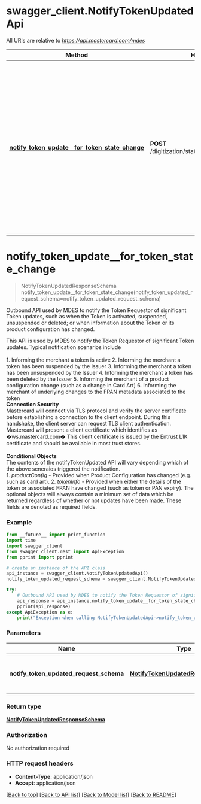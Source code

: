 # swagger_client.NotifyTokenUpdatedApi

All URIs are relative to *https://api.mastercard.com/mdes*

Method | HTTP request | Description
------------- | ------------- | -------------
[**notify_token_update__for_token_state_change**](NotifyTokenUpdatedApi.md#notify_token_update__for_token_state_change) | **POST** /digitization/static/1/0/notifyTokenUpdated | Outbound API used by MDES to notify the Token Requestor of significant Token updates, such as when the Token is activated, suspended, unsuspended or deleted; or when information about the Token or its product configuration has changed.


# **notify_token_update__for_token_state_change**
> NotifyTokenUpdatedResponseSchema notify_token_update__for_token_state_change(notify_token_updated_request_schema=notify_token_updated_request_schema)

Outbound API used by MDES to notify the Token Requestor of significant Token updates, such as when the Token is activated, suspended, unsuspended or deleted; or when information about the Token or its product configuration has changed.

This API is used by MDES to notify the Token Requestor of significant Token updates. Typical notification scenarios include  <br> <br>  1. Informing the merchant a token is active 2. Informing the merchant a token has been suspended by the Issuer 3. Informing the merchant a token has been unsuspended by the Issuer 4. Informing the merchant a token has been deleted by the Issuer 5. Informing the merchant of a product configuration change (such as a change in Card Art) 6. Informing the merchant of underlying changes to the FPAN metadata associated to the token<br>   __Connection Security__<br> Mastercard will connect via TLS protocol and verify the server certificate before establishing a connection to the client endpoint. During this handshake, the client server can request TLS client authentication. Mastercard will present a client certificate which identifies as �ws.mastercard.com� This client certificate is issued by the Entrust L1K certificate and should be available in most trust stores.  <br><br> __Conditional Objects__<br> The contents of the notifyTokenUpdated API will vary depending which of the above scneraios triggered the notification. <br>   1. *productConfig* - Provided when Product Configuration has changed (e.g. such as card art).      2. *tokenInfo* - Provided when either the details of the token or associated FPAN have changed (such as token or PAN expiry).      The optional objects will always contain a minimum set of data which be returned regardless of whether or not updates have been made. These fields are denoted as required fields.<br>     

### Example
```python
from __future__ import print_function
import time
import swagger_client
from swagger_client.rest import ApiException
from pprint import pprint

# create an instance of the API class
api_instance = swagger_client.NotifyTokenUpdatedApi()
notify_token_updated_request_schema = swagger_client.NotifyTokenUpdatedRequestSchema() # NotifyTokenUpdatedRequestSchema | Contains the details of the request message.  (optional)

try:
    # Outbound API used by MDES to notify the Token Requestor of significant Token updates, such as when the Token is activated, suspended, unsuspended or deleted; or when information about the Token or its product configuration has changed.
    api_response = api_instance.notify_token_update__for_token_state_change(notify_token_updated_request_schema=notify_token_updated_request_schema)
    pprint(api_response)
except ApiException as e:
    print("Exception when calling NotifyTokenUpdatedApi->notify_token_update__for_token_state_change: %s\n" % e)
```

### Parameters

Name | Type | Description  | Notes
------------- | ------------- | ------------- | -------------
 **notify_token_updated_request_schema** | [**NotifyTokenUpdatedRequestSchema**](NotifyTokenUpdatedRequestSchema.md)| Contains the details of the request message.  | [optional] 

### Return type

[**NotifyTokenUpdatedResponseSchema**](NotifyTokenUpdatedResponseSchema.md)

### Authorization

No authorization required

### HTTP request headers

 - **Content-Type**: application/json
 - **Accept**: application/json

[[Back to top]](#) [[Back to API list]](../README.md#documentation-for-api-endpoints) [[Back to Model list]](../README.md#documentation-for-models) [[Back to README]](../README.md)

